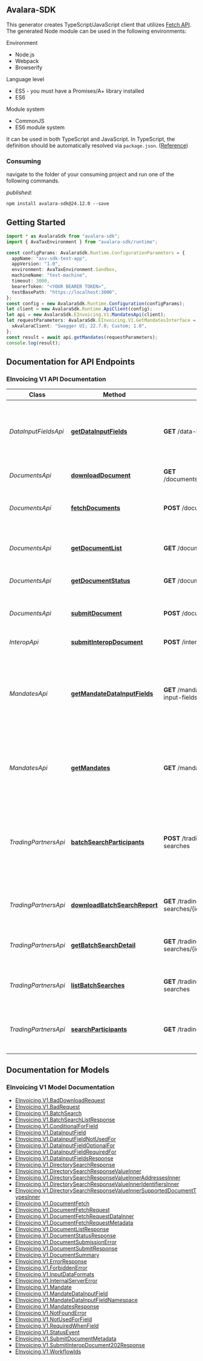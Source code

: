 ## Avalara-SDK

This generator creates TypeScript/JavaScript client that utilizes [Fetch API](https://fetch.spec.whatwg.org/). The generated Node module can be used in the following environments:

Environment

- Node.js
- Webpack
- Browserify

Language level

- ES5 - you must have a Promises/A+ library installed
- ES6

Module system

- CommonJS
- ES6 module system

It can be used in both TypeScript and JavaScript. In TypeScript, the definition should be automatically resolved via `package.json`. ([Reference](http://www.typescriptlang.org/docs/handbook/typings-for-npm-packages.html))

### Consuming

navigate to the folder of your consuming project and run one of the following commands.

_published:_

```
npm install avalara-sdk@24.12.0 --save
```

<a name="getting-started"></a>

## Getting Started

```typescript
import * as AvalaraSdk from "avalara-sdk";
import { AvaTaxEnvironment } from "avalara-sdk/runtime";

const configParams: AvalaraSdk.Runtime.ConfigurationParameters = {
  appName: "asv-sdk-test-app",
  appVersion: "1.0",
  environment: AvaTaxEnvironment.Sandbox,
  machineName: "test-machine",
  timeout: 3000,
  bearerToken: "<YOUR BEARER TOKEN>",
  testBasePath: "https://localhost:3000",
};
const config = new AvalaraSdk.Runtime.Configuration(configParams);
let client = new AvalaraSdk.Runtime.ApiClient(config);
let api = new AvalaraSdk.EInvoicing.V1.MandatesApi(client);
let requestParameters: AvalaraSdk.EInvoicing.V1.GetMandatesInterface = {
  xAvalaraClient: "Swagger UI; 22.7.0; Custom; 1.0",
};
const result = await api.getMandates(requestParameters);
console.log(result);
```

## Documentation for API Endpoints

<a name="documentation-for-EInvoicing-V1-api-endpoints"></a>

### EInvoicing V1 API Documentation

| Class                | Method                                                                                              | HTTP request                                                    | Description                                                                                             |
| -------------------- | --------------------------------------------------------------------------------------------------- | --------------------------------------------------------------- | ------------------------------------------------------------------------------------------------------- |
| _DataInputFieldsApi_ | [**getDataInputFields**](docs/EInvoicing/V1/DataInputFieldsApi.md#getdatainputfields)               | **GET** /data-input-fields                                      | Returns the optionality of document fields for different country mandates                               |
| _DocumentsApi_       | [**downloadDocument**](docs/EInvoicing/V1/DocumentsApi.md#downloaddocument)                         | **GET** /documents/{documentId}/$download                       | Returns a copy of the document                                                                          |
| _DocumentsApi_       | [**fetchDocuments**](docs/EInvoicing/V1/DocumentsApi.md#fetchdocuments)                             | **POST** /documents/$fetch                                      | Fetch the inbound document from a tax authority                                                         |
| _DocumentsApi_       | [**getDocumentList**](docs/EInvoicing/V1/DocumentsApi.md#getdocumentlist)                           | **GET** /documents                                              | Returns a summary of documents for a date range                                                         |
| _DocumentsApi_       | [**getDocumentStatus**](docs/EInvoicing/V1/DocumentsApi.md#getdocumentstatus)                       | **GET** /documents/{documentId}/status                          | Checks the status of a document                                                                         |
| _DocumentsApi_       | [**submitDocument**](docs/EInvoicing/V1/DocumentsApi.md#submitdocument)                             | **POST** /documents                                             | Submits a document to Avalara E-Invoicing API                                                           |
| _InteropApi_         | [**submitInteropDocument**](docs/EInvoicing/V1/InteropApi.md#submitinteropdocument)                 | **POST** /interop/documents                                     | Submit a document                                                                                       |
| _MandatesApi_        | [**getMandateDataInputFields**](docs/EInvoicing/V1/MandatesApi.md#getmandatedatainputfields)        | **GET** /mandates/{mandateId}/data-input-fields                 | Returns document field information for a country mandate, a selected document type, and its version     |
| _MandatesApi_        | [**getMandates**](docs/EInvoicing/V1/MandatesApi.md#getmandates)                                    | **GET** /mandates                                               | List country mandates that are supported by the Avalara E-Invoicing platform                            |
| _TradingPartnersApi_ | [**batchSearchParticipants**](docs/EInvoicing/V1/TradingPartnersApi.md#batchsearchparticipants)     | **POST** /trading-partners/batch-searches                       | Creates a batch search and performs a batch search in the directory for participants in the background. |
| _TradingPartnersApi_ | [**downloadBatchSearchReport**](docs/EInvoicing/V1/TradingPartnersApi.md#downloadbatchsearchreport) | **GET** /trading-partners/batch-searches/{id}/$download-results | Download batch search results in a csv file.                                                            |
| _TradingPartnersApi_ | [**getBatchSearchDetail**](docs/EInvoicing/V1/TradingPartnersApi.md#getbatchsearchdetail)           | **GET** /trading-partners/batch-searches/{id}                   | Get the batch search details for a given id.                                                            |
| _TradingPartnersApi_ | [**listBatchSearches**](docs/EInvoicing/V1/TradingPartnersApi.md#listbatchsearches)                 | **GET** /trading-partners/batch-searches                        | List all batch searches that were previously submitted.                                                 |
| _TradingPartnersApi_ | [**searchParticipants**](docs/EInvoicing/V1/TradingPartnersApi.md#searchparticipants)               | **GET** /trading-partners                                       | Returns a list of participants matching the input query.                                                |

<a name="documentation-for-models"></a>

## Documentation for Models

<a name="documentation-for-EInvoicing-V1-models"></a>

### EInvoicing V1 Model Documentation

- [EInvoicing.V1.BadDownloadRequest](docs/EInvoicing/V1/BadDownloadRequest.md)
- [EInvoicing.V1.BadRequest](docs/EInvoicing/V1/BadRequest.md)
- [EInvoicing.V1.BatchSearch](docs/EInvoicing/V1/BatchSearch.md)
- [EInvoicing.V1.BatchSearchListResponse](docs/EInvoicing/V1/BatchSearchListResponse.md)
- [EInvoicing.V1.ConditionalForField](docs/EInvoicing/V1/ConditionalForField.md)
- [EInvoicing.V1.DataInputField](docs/EInvoicing/V1/DataInputField.md)
- [EInvoicing.V1.DataInputFieldNotUsedFor](docs/EInvoicing/V1/DataInputFieldNotUsedFor.md)
- [EInvoicing.V1.DataInputFieldOptionalFor](docs/EInvoicing/V1/DataInputFieldOptionalFor.md)
- [EInvoicing.V1.DataInputFieldRequiredFor](docs/EInvoicing/V1/DataInputFieldRequiredFor.md)
- [EInvoicing.V1.DataInputFieldsResponse](docs/EInvoicing/V1/DataInputFieldsResponse.md)
- [EInvoicing.V1.DirectorySearchResponse](docs/EInvoicing/V1/DirectorySearchResponse.md)
- [EInvoicing.V1.DirectorySearchResponseValueInner](docs/EInvoicing/V1/DirectorySearchResponseValueInner.md)
- [EInvoicing.V1.DirectorySearchResponseValueInnerAddressesInner](docs/EInvoicing/V1/DirectorySearchResponseValueInnerAddressesInner.md)
- [EInvoicing.V1.DirectorySearchResponseValueInnerIdentifiersInner](docs/EInvoicing/V1/DirectorySearchResponseValueInnerIdentifiersInner.md)
- [EInvoicing.V1.DirectorySearchResponseValueInnerSupportedDocumentTypesInner](docs/EInvoicing/V1/DirectorySearchResponseValueInnerSupportedDocumentTypesInner.md)
- [EInvoicing.V1.DocumentFetch](docs/EInvoicing/V1/DocumentFetch.md)
- [EInvoicing.V1.DocumentFetchRequest](docs/EInvoicing/V1/DocumentFetchRequest.md)
- [EInvoicing.V1.DocumentFetchRequestDataInner](docs/EInvoicing/V1/DocumentFetchRequestDataInner.md)
- [EInvoicing.V1.DocumentFetchRequestMetadata](docs/EInvoicing/V1/DocumentFetchRequestMetadata.md)
- [EInvoicing.V1.DocumentListResponse](docs/EInvoicing/V1/DocumentListResponse.md)
- [EInvoicing.V1.DocumentStatusResponse](docs/EInvoicing/V1/DocumentStatusResponse.md)
- [EInvoicing.V1.DocumentSubmissionError](docs/EInvoicing/V1/DocumentSubmissionError.md)
- [EInvoicing.V1.DocumentSubmitResponse](docs/EInvoicing/V1/DocumentSubmitResponse.md)
- [EInvoicing.V1.DocumentSummary](docs/EInvoicing/V1/DocumentSummary.md)
- [EInvoicing.V1.ErrorResponse](docs/EInvoicing/V1/ErrorResponse.md)
- [EInvoicing.V1.ForbiddenError](docs/EInvoicing/V1/ForbiddenError.md)
- [EInvoicing.V1.InputDataFormats](docs/EInvoicing/V1/InputDataFormats.md)
- [EInvoicing.V1.InternalServerError](docs/EInvoicing/V1/InternalServerError.md)
- [EInvoicing.V1.Mandate](docs/EInvoicing/V1/Mandate.md)
- [EInvoicing.V1.MandateDataInputField](docs/EInvoicing/V1/MandateDataInputField.md)
- [EInvoicing.V1.MandateDataInputFieldNamespace](docs/EInvoicing/V1/MandateDataInputFieldNamespace.md)
- [EInvoicing.V1.MandatesResponse](docs/EInvoicing/V1/MandatesResponse.md)
- [EInvoicing.V1.NotFoundError](docs/EInvoicing/V1/NotFoundError.md)
- [EInvoicing.V1.NotUsedForField](docs/EInvoicing/V1/NotUsedForField.md)
- [EInvoicing.V1.RequiredWhenField](docs/EInvoicing/V1/RequiredWhenField.md)
- [EInvoicing.V1.StatusEvent](docs/EInvoicing/V1/StatusEvent.md)
- [EInvoicing.V1.SubmitDocumentMetadata](docs/EInvoicing/V1/SubmitDocumentMetadata.md)
- [EInvoicing.V1.SubmitInteropDocument202Response](docs/EInvoicing/V1/SubmitInteropDocument202Response.md)
- [EInvoicing.V1.WorkflowIds](docs/EInvoicing/V1/WorkflowIds.md)
